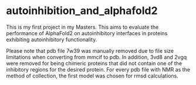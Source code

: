 # autoinhibition_and_alphafold2
This is my first project in my Masters. This aims to evaluate the performance of AlphaFold2 on autoinhibitory interfaces in proteins exhibiting autoinhibitory functionality.

Please note that pdb file 7w39 was manually removed due to file size limitations when converting from mmcif to pdb. In addition, 3vd8 and 2vgq were removed for being chimeric proteins that did not contain one of the inhibitory regions for the desired protein.
For every pdb file with NMR as the method of collection, the first model was chosen for rmsd calculations.